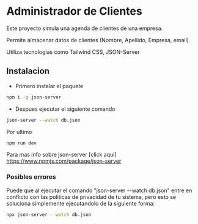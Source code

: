 # Administrador de Clientes

Este proyecto simula una agenda de clientes de una empresa. 

Permite almacenar datos de clientes (Nombre, Apellido, Empresa, email)

Utiliza tecnologias como Tailwind CSS, JSON-Server

## Instalacion 

- Primero instalar el paquete 

```sh
npm i -g json-server
```

- Despues ejecutar el siguiente comando

```sh
json-server --watch db.json
```

Por ultimo

```sh
npm run dev
```

Para mas info sobre json-server [click aqui] https://www.npmjs.com/package/json-server

### Posibles errores

Puede que al ejecutar el comando "json-server --watch db.json" entre en conflicto con las politicas de privacidad de tu sistema, pero esto se soluciona simplemente ejecutandolo de la siguiente forma:

```sh
npx json-server --watch db.json
```